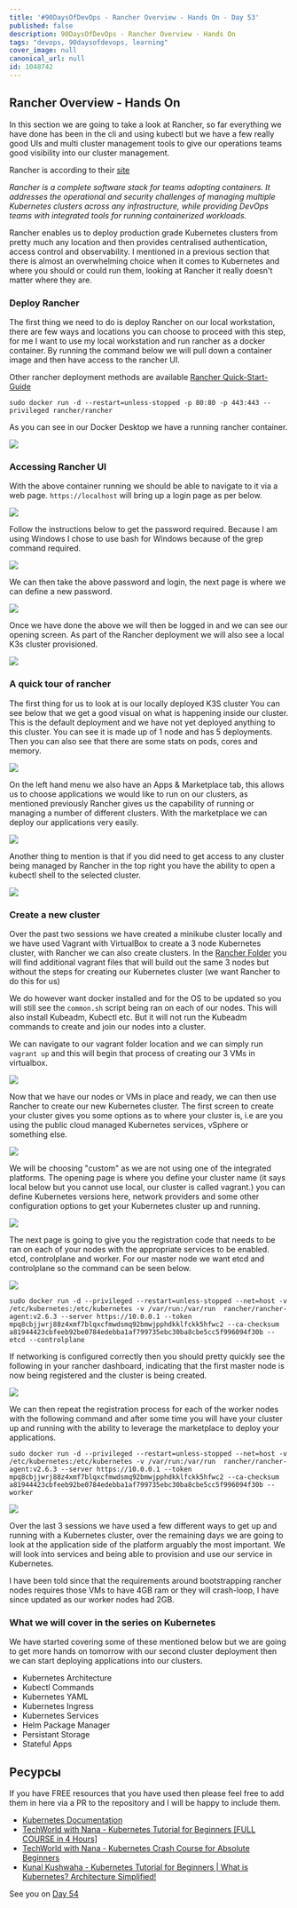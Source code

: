 ```yaml
---
title: '#90DaysOfDevOps - Rancher Overview - Hands On - Day 53'
published: false
description: 90DaysOfDevOps - Rancher Overview - Hands On
tags: "devops, 90daysofdevops, learning"
cover_image: null
canonical_url: null
id: 1048742
---
```

## Rancher Overview - Hands On

In this section we are going to take a look at Rancher, so far everything we have done has been in the cli and using kubectl but we have  a few really good UIs and multi cluster management tools to give our operations teams  good visibility into our cluster management. 

Rancher is according to their [site](https://rancher.com/)

*Rancher is a complete software stack for teams adopting containers. It addresses the operational and security challenges of managing multiple Kubernetes clusters across any infrastructure, while providing DevOps teams with integrated tools for running containerized workloads.*

Rancher enables us to deploy production grade Kubernetes clusters from pretty much any location and then provides centralised authentication, access control and observability. I mentioned in a previous section that there is almost an overwhelming choice when it comes to Kubernetes and where you should or could run them, looking at Rancher it really doesn't matter where they are. 

### Deploy Rancher

The first thing we need to do is deploy Rancher on our local workstation, there are few ways and locations you can choose to proceed with this step, for me I want to use my local workstation and run rancher as a docker container. By running the command below we will pull down a container image and then have access to the rancher UI.  

Other rancher deployment methods are available [Rancher Quick-Start-Guide](https://rancher.com/docs/rancher/v2.6/en/quick-start-guide/deployment/)

`sudo docker run -d --restart=unless-stopped -p 80:80 -p 443:443 --privileged rancher/rancher`

As you can see in our Docker Desktop we have a running rancher container. 

![](../images/Day53_Kubernetes1.png?v1)

### Accessing Rancher UI

With the above container running we should be able to navigate to it via a web page. `https://localhost` will bring up a login page as per below. 

![](../images/Day53_Kubernetes2.png?v1)

Follow the instructions below to get the password required. Because I am using Windows I chose to use bash for Windows because of the grep command required. 

![](../images/Day53_Kubernetes3.png?v1)

We can then take the above password and login, the next page is where we can define a new password. 

![](../images/Day53_Kubernetes4.png?v1)

Once we have done the above we will then be logged in and we can see our opening screen. As part of the Rancher deployment we will also see a local K3s cluster provisioned. 

![](../images/Day53_Kubernetes5.png?v1)

### A quick tour of rancher

The first thing for us to look at is our locally deployed K3S cluster You can see below that we get a good visual on what is happening inside our cluster. This is the default deployment and we have not yet deployed anything to this cluster. You can see it is made up of 1 node and has 5 deployments. Then you can also see that there are some stats on pods, cores and memory.  

![](../images/Day53_Kubernetes6.png?v1)

On the left hand menu we also have an Apps & Marketplace tab, this allows us to choose applications we would like to run on our clusters, as mentioned previously Rancher gives us the capability of running or managing a number of different clusters. With the marketplace we can deploy our applications very easily.  

![](../images/Day53_Kubernetes7.png?v1)

Another thing to mention is that if you did need to get access to any cluster being managed by Rancher in the top right you have the ability to open a kubectl shell to the selected cluster. 

![](../images/Day53_Kubernetes8.png?v1)

### Create a new cluster

Over the past two sessions we have created a minikube cluster locally and we have used Vagrant with VirtualBox to create a 3 node Kubernetes cluster, with Rancher we can also create clusters. In the [Rancher Folder](../days/Kubernetes/Rancher) you will find additional vagrant files that will build out the same 3 nodes but without the steps for creating our Kubernetes cluster (we want Rancher to do this for us)

We do however want docker installed and for the OS to be updated so you will still see the `common.sh` script being ran on each of our nodes. This will also install Kubeadm, Kubectl etc. But it will not run the Kubeadm commands to create and join our nodes into a cluster. 

We can navigate to our vagrant folder location and we can simply run `vagrant up` and this will begin that process of creating our 3 VMs in virtualbox. 

![](../images/Day53_Kubernetes9.png?v1)

Now that we have our nodes or VMs in place and ready, we can then use Rancher to create our new Kubernetes cluster. The first screen to create your cluster gives you some options as to where your cluster is, i.e are you using the public cloud managed Kubernetes services, vSphere or something else. 

![](../images/Day53_Kubernetes10.png?v1)

We will be choosing "custom" as we are not using one of the integrated platforms. The opening page is where you define your cluster name (it says local below but you cannot use local, our cluster is called vagrant.) you can define Kubernetes versions here, network providers and some other configuration options to get your Kubernetes cluster up and running. 

![](../images/Day53_Kubernetes11.png?v1)

The next page is going to give you the registration code that needs to be ran on each of your nodes with the appropriate services to be enabled. etcd, controlplane and worker. For our master node we want etcd and controlplane so the command can be seen below. 

![](../images/Day53_Kubernetes12.png?v1)

```
sudo docker run -d --privileged --restart=unless-stopped --net=host -v /etc/kubernetes:/etc/kubernetes -v /var/run:/var/run  rancher/rancher-agent:v2.6.3 --server https://10.0.0.1 --token mpq8cbjjwrj88z4xmf7blqxcfmwdsmq92bmwjpphdkklfckk5hfwc2 --ca-checksum a81944423cbfeeb92be0784edebba1af799735ebc30ba8cbe5cc5f996094f30b --etcd --controlplane
```

If networking is configured correctly then you should pretty quickly see the following in your rancher dashboard, indicating that the first master node is now being registered and the cluster is being created. 

![](../images/Day53_Kubernetes13.png?v1)

We can then repeat the registration process for each of the worker nodes with the following command and after some time you will have your cluster up and running with the ability to leverage the marketplace to deploy your applications. 

```
sudo docker run -d --privileged --restart=unless-stopped --net=host -v /etc/kubernetes:/etc/kubernetes -v /var/run:/var/run  rancher/rancher-agent:v2.6.3 --server https://10.0.0.1 --token mpq8cbjjwrj88z4xmf7blqxcfmwdsmq92bmwjpphdkklfckk5hfwc2 --ca-checksum a81944423cbfeeb92be0784edebba1af799735ebc30ba8cbe5cc5f996094f30b --worker
```

![](../images/Day53_Kubernetes14.png?v1)

Over the last 3 sessions we have used a few different ways to get up and running with a Kubernetes cluster, over the remaining days we are going to look at the application side of the platform arguably the most important. We will look into services and being able to provision and use our service in Kubernetes. 

I have been told since that the requirements around bootstrapping rancher nodes requires those VMs to have 4GB ram or they will crash-loop, I have since updated as our worker nodes had 2GB. 

### What we will cover in the series on Kubernetes 

We have started covering some of these mentioned below but we are going to get more hands on tomorrow with our second cluster deployment then we can start deploying applications into our clusters. 

- Kubernetes Architecture 
- Kubectl Commands 
- Kubernetes YAML 
- Kubernetes Ingress 
- Kubernetes Services
- Helm Package Manager 
- Persistant Storage 
- Stateful Apps 

## Ресурсы 

If you have FREE resources that you have used then please feel free to add them in here via a PR to the repository and I will be happy to include them. 

- [Kubernetes Documentation](https://kubernetes.io/docs/home/)
- [TechWorld with Nana - Kubernetes Tutorial for Beginners [FULL COURSE in 4 Hours]](https://www.youtube.com/watch?v=X48VuDVv0do)
- [TechWorld with Nana - Kubernetes Crash Course for Absolute Beginners](https://www.youtube.com/watch?v=s_o8dwzRlu4)
- [Kunal Kushwaha - Kubernetes Tutorial for Beginners | What is Kubernetes? Architecture Simplified!](https://www.youtube.com/watch?v=KVBON1lA9N8)

See you on [Day 54](../day54) 
